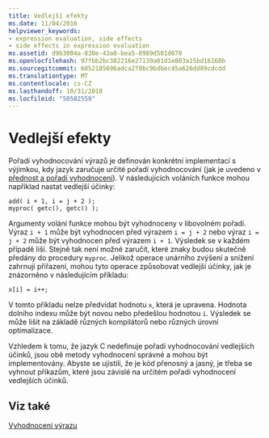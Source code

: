 ```yaml
---
title: Vedlejší efekty
ms.date: 11/04/2016
helpviewer_keywords:
- expression evaluation, side effects
- side effects in expression evaluation
ms.assetid: d9b3004a-830e-43a0-bea5-8989d501d670
ms.openlocfilehash: 97fbb2bc382216e27139a01d1e803a15bd16160b
ms.sourcegitcommit: 6052185696adca270bc9bdbec45a626dd89cdcdd
ms.translationtype: MT
ms.contentlocale: cs-CZ
ms.lasthandoff: 10/31/2018
ms.locfileid: "50582559"
---
```

# <a name="side-effects"></a>Vedlejší efekty

Pořadí vyhodnocování výrazů je definován konkrétní implementací s výjimkou, kdy jazyk zaručuje určité pořadí vyhodnocování (jak je uvedeno v [přednost a pořadí vyhodnocení](../c-language/precedence-and-order-of-evaluation.md)). V následujících voláních funkce mohou například nastat vedlejší účinky:

```
add( i + 1, i = j + 2 );
myproc( getc(), getc() );
```

Argumenty volání funkce mohou být vyhodnoceny v libovolném pořadí. Výraz `i + 1` může být vyhodnocen před výrazem `i = j + 2` nebo výraz `i = j + 2` může být vyhodnocen před výrazem `i + 1`. Výsledek se v každém případě liší. Stejně tak není možné zaručit, které znaky budou skutečně předány do procedury `myproc`. Jelikož operace unárního zvýšení a snížení zahrnují přiřazení, mohou tyto operace způsobovat vedlejší účinky, jak je znázorněno v následujícím příkladu:

```
x[i] = i++;
```

V tomto příkladu nelze předvídat hodnotu `x`, která je upravena. Hodnota dolního indexu může být novou nebo předešlou hodnotou `i`. Výsledek se může lišit na základě různých kompilátorů nebo různých úrovní optimalizace.

Vzhledem k tomu, že jazyk C nedefinuje pořadí vyhodnocování vedlejších účinků, jsou obě metody vyhodnocení správné a mohou být implementovány. Abyste se ujistili, že je kód přenosný a jasný, je třeba se vyhnout příkazům, které jsou závislé na určitém pořadí vyhodnocení vedlejších účinků.

## <a name="see-also"></a>Viz také

[Vyhodnocení výrazu](../c-language/expression-evaluation-c.md)